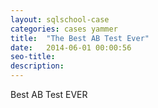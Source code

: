 ```yaml
---
layout: sqlschool-case
categories: cases yammer
title:  "The Best AB Test Ever"
date:   2014-06-01 00:00:56
seo-title: 
description: 
---
```


Best AB Test EVER
